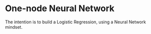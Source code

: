 # One-node Neural Network
The intention is to build a Logistic Regression, using a Neural Network mindset.

